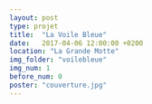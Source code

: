 ```yaml
---
layout: post
type: projet
title:  "La Voile Bleue"
date:   2017-04-06 12:00:00 +0200
location: "La Grande Motte"
img_folder: "voilebleue"
img_num: 1
before_num: 0
poster: "couverture.jpg"
---
```

